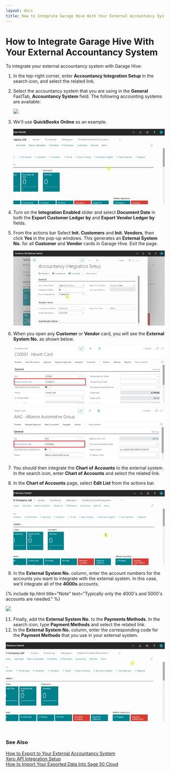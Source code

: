 ```yaml
---
layout: docs
title: How to Integrate Garage Hive With Your External Accountancy System
---
```


# How to Integrate Garage Hive With Your External Accountancy System
To integrate your external accountancy system with Garage Hive:
1. In the top-right corner, enter **Accountancy Integration Setup** in the search icon, and select the related link.
2. Select the accountancy system that you are using in the **General** FastTab, **Accountancy System** field. The following accounting systems are available:

   ![](media/garagehive-external-accountancy-integration1a.gif)

3. We'll use **QuickBooks Online** as an example.

   ![](media/garagehive-external-accountancy-integration1.gif)

4. Turn on the **Integration Enabled** slider and select **Document Date** in both the **Export Customer Ledger by** and **Export Vendor Ledger by** fields.
5. From the actions bar Select **Init. Customers** and **Init. Vendors**, then click **Yes** in the pop-up windows. This generates an **External System No.** for all **Customer** and **Vendor** cards in Garage Hive. Exit the page.

   ![](media/garagehive-external-accountancy-integration2.gif)

6. When you open any **Customer** or **Vendor** card, you will see the **External System No.** as shown below.

   ![](media/garagehive-external-accountancy-integration3-a.png)

   ![](media/garagehive-external-accountancy-integration3-b.png)

7. You should then integrate the **Chart of Accounts** to the external system. In the search icon, enter **Chart of Accounts** and select the related link.
8. In the **Chart of Accounts** page, select **Edit List** from the actions bar.

   ![](media/garagehive-external-accountancy-integration4.gif)

9.  In the **External System No.** column, enter the account numbers for the accounts you want to integrate with the external system. In this case, we'll integrate all of the **4000s** accounts.

   {% include tip.html title="Note" text="Typically only the 4000's and 5000's accounts are needed." %}


   ![](media/garagehive-external-accountancy-integration5.gif)

11. Finally, add the **External System No.** to the **Payments Methods**. In the search icon, type **Payment Methods** and select the related link.
12. In the **External System No.** column, enter the corresponding code for the **Payment Methods** that you use in your external system.

   ![](media/garagehive-external-accountancy-integration6.gif)


<br>

### **See Also**

[How to Export to Your External Accountancy System](garagehive-finance-accountancy-export.html) \
[Xero API Integration Setup](xero-api-integration.html) \
[How to Import Your Exported Data Into Sage 50 Cloud](garagehive-import-exported-data-to-sage-50-cloud.html)



